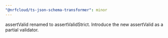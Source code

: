 ```yaml
---
"@nrfcloud/ts-json-schema-transformer": minor
---
```


assertValid renamed to assertValidStrict. Introduce the new assertValid as a partial validator.
